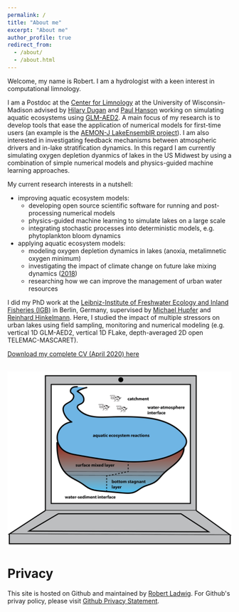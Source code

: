 ```yaml
---
permalink: /
title: "About me"
excerpt: "About me"
author_profile: true
redirect_from: 
  - /about/
  - /about.html
---
```


Welcome, my name is Robert. I am a hydrologist with a keen interest in computational limnology.

I am a Postdoc at the [Center for Limnology](https://limnology.wisc.edu/) at the University of Wisconsin-Madison advised by [Hilary Dugan](https://dugan.limnology.wisc.edu/) and [Paul Hanson](http://hanson.limnology.wisc.edu) working on simulating aquatic ecosystems using [GLM-AED2](http://aed.see.uwa.edu.au/research/models/GLM/). A main focus of my research is to develop tools that ease the application of numerical models for first-time users (an example is the [AEMON-J LakeEnsemblR project](https://github.com/aemon-j/LakeEnsemblR)). I am also interested in investigating feedback mechanisms between atmospheric drivers and in-lake stratification dynamics. In this regard I am currently simulating oxygen depletion dyanmics of lakes in the US Midwest by using a combination of simple numerical models and physics-guided machine learning approaches.

My current research interests in a nutshell:
- improving aquatic ecosystem models:
  - developing open source scientific software for running and post-processing numerical models 
  - physics-guided machine learning to simulate lakes on a large scale
  - integrating stochastic processes into deterministic models, e.g. phytoplankton bloom dynamics
- applying aquatic ecosystem models:
  - modeling oxygen depletion dynamics in lakes (anoxia, metalimnetic oxygen minimum)
  - investigating the impact of climate change on future lake mixing dynamics ([2018](https://www.mdpi.com/2073-4441/10/2/186))
  - researching how we can improve the management of urban water resources

I did my PhD work at the [Leibniz-Institute of Freshwater Ecology and Inland Fisheries (IGB)](https://www.igb-berlin.de/en) in Berlin, Germany, supervised by [Michael Hupfer](https://www.igb-berlin.de/en/hupfer) and [Reinhard Hinkelmann](https://www.wahyd.tu-berlin.de/menue/about_us/team/head/prof_dr-ing_reinhard_hinkelmann/). Here, I studied the impact of multiple stressors on urban lakes using field sampling, monitoring and numerical modeling (e.g. vertical 1D GLM-AED2, vertical 1D FLake, depth-averaged 2D open TELEMAC-MASCARET). 

[Download my complete CV (April 2020) here](https://robertladwig.github.io/pdf/CV_Ladwig.pdf)

<br/><img src='/images/mywork-schematic-01.png'>

Privacy
======
This site is hosted on Github and maintained by [Robert Ladwig](https://robertladwig.github.io/markdown/). For Github's privay policy, please visit [Github Privacy Statement](https://help.github.com/articles/github-privacy-statement/).

